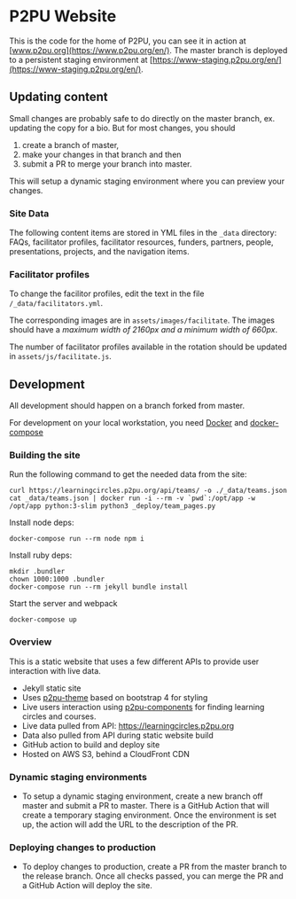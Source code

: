 # P2PU Website

This is the code for the home of P2PU, you can see it in action at [www.p2pu.org](https://www.p2pu.org/en/). The master branch is deployed to a persistent staging environment at [https://www-staging.p2pu.org/en/](https://www-staging.p2pu.org/en/).

## Updating content

Small changes are probably safe to do directly on the master branch, ex. updating the copy for a bio. But for most changes, you should

1. create a branch of master, 
1. make your changes in that branch and then 
1. submit a PR to merge your branch into master. 

This will setup a dynamic staging environment where you can preview your changes.

### Site Data
The following content items are stored in YML files in the `_data` directory: FAQs, facilitator profiles, facilitator resources, funders, partners, people, presentations, projects, and the navigation items.

### Facilitator profiles
To change the facilitor profiles, edit the text in the file `/_data/facilitators.yml`.

The corresponding images are in `assets/images/facilitate`. The images should have a *maximum width of 2160px and a minimum width of 660px*.

The number of facilitator profiles available in the rotation should be updated in `assets/js/facilitate.js`.

## Development

All development should happen on a branch forked from master.

For development on your local workstation, you need [Docker](https://docs.docker.com/get-docker/) and [docker-compose](https://docs.docker.com/compose/install/)

### Building the site

Run the following command to get the needed data from the site:
```
curl https://learningcircles.p2pu.org/api/teams/ -o ./_data/teams.json
cat _data/teams.json | docker run -i --rm -v `pwd`:/opt/app -w /opt/app python:3-slim python3 _deploy/team_pages.py
```

Install node deps:

```
docker-compose run --rm node npm i
```

Install ruby deps:

```
mkdir .bundler
chown 1000:1000 .bundler
docker-compose run --rm jekyll bundle install
```

Start the server and webpack
```
docker-compose up
```

### Overview

This is a static website that uses a few different APIs to provide user interaction with live data.

- Jekyll static site
- Uses [p2pu-theme](https://github.com/p2pu/p2pu-theme) based on bootstrap 4 for styling
- Live users interaction using [p2pu-components](https://github.com/p2pu/p2pu-components/) for finding learning circles and courses.
- Live data pulled from API: https://learningcircles.p2pu.org
- Data also pulled from API during static website build
- GitHub action to build and deploy site
- Hosted on AWS S3, behind a CloudFront CDN

### Dynamic staging environments

- To setup a dynamic staging environment, create a new branch off master and submit a PR to master. There is a GitHub Action that will create a temporary staging environment. Once the environment is set up, the action will add the URL to the description of the PR.

### Deploying changes to production

- To deploy changes to production, create a PR from the master branch to the release branch. Once all checks passed, you can merge the PR and a GitHub Action will deploy the site.
